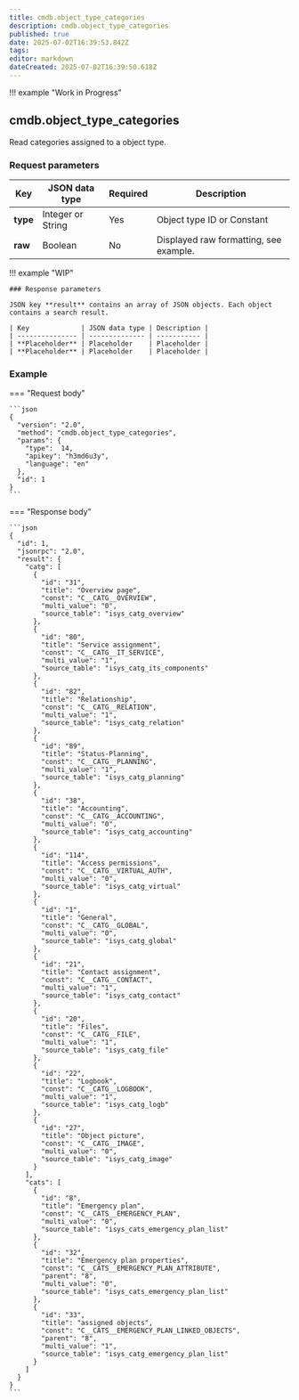```yaml
---
title: cmdb.object_type_categories
description: cmdb.object_type_categories
published: true
date: 2025-07-02T16:39:53.842Z
tags: 
editor: markdown
dateCreated: 2025-07-02T16:39:50.618Z
---
```


!!! example "Work in Progress"

## cmdb.object_type_categories

Read categories assigned to a object type.

### Request parameters

| Key      | JSON data type    | Required | Description                            |
| -------- | ----------------- | -------- | -------------------------------------- |
| **type** | Integer or String | Yes      | Object type ID or Constant             |
| **raw**  | Boolean           | No       | Displayed raw formatting, see example. |

!!! example "WIP"

    ### Response parameters

    JSON key **result** contains an array of JSON objects. Each object contains a search result.

    | Key             | JSON data type | Description |
    | --------------- | -------------- | ----------- |
    | **Placeholder** | Placeholder    | Placeholder |
    | **Placeholder** | Placeholder    | Placeholder |

### Example

=== "Request body"

    ```json
    {
      "version": "2.0",
      "method": "cmdb.object_type_categories",
      "params": {
        "type":  14,
        "apikey": "h3md6u3y",
        "language": "en"
      },
      "id": 1
    }
    ```

=== "Response body"

    ```json
    {
      "id": 1,
      "jsonrpc": "2.0",
      "result": {
        "catg": [
          {
            "id": "31",
            "title": "Overview page",
            "const": "C__CATG__OVERVIEW",
            "multi_value": "0",
            "source_table": "isys_catg_overview"
          },
          {
            "id": "80",
            "title": "Service assignment",
            "const": "C__CATG__IT_SERVICE",
            "multi_value": "1",
            "source_table": "isys_catg_its_components"
          },
          {
            "id": "82",
            "title": "Relationship",
            "const": "C__CATG__RELATION",
            "multi_value": "1",
            "source_table": "isys_catg_relation"
          },
          {
            "id": "89",
            "title": "Status-Planning",
            "const": "C__CATG__PLANNING",
            "multi_value": "1",
            "source_table": "isys_catg_planning"
          },
          {
            "id": "38",
            "title": "Accounting",
            "const": "C__CATG__ACCOUNTING",
            "multi_value": "0",
            "source_table": "isys_catg_accounting"
          },
          {
            "id": "114",
            "title": "Access permissions",
            "const": "C__CATG__VIRTUAL_AUTH",
            "multi_value": "0",
            "source_table": "isys_catg_virtual"
          },
          {
            "id": "1",
            "title": "General",
            "const": "C__CATG__GLOBAL",
            "multi_value": "0",
            "source_table": "isys_catg_global"
          },
          {
            "id": "21",
            "title": "Contact assignment",
            "const": "C__CATG__CONTACT",
            "multi_value": "1",
            "source_table": "isys_catg_contact"
          },
          {
            "id": "20",
            "title": "Files",
            "const": "C__CATG__FILE",
            "multi_value": "1",
            "source_table": "isys_catg_file"
          },
          {
            "id": "22",
            "title": "Logbook",
            "const": "C__CATG__LOGBOOK",
            "multi_value": "1",
            "source_table": "isys_catg_logb"
          },
          {
            "id": "27",
            "title": "Object picture",
            "const": "C__CATG__IMAGE",
            "multi_value": "0",
            "source_table": "isys_catg_image"
          }
        ],
        "cats": [
          {
            "id": "8",
            "title": "Emergency plan",
            "const": "C__CATS__EMERGENCY_PLAN",
            "multi_value": "0",
            "source_table": "isys_cats_emergency_plan_list"
          },
          {
            "id": "32",
            "title": "Emergency plan properties",
            "const": "C__CATS__EMERGENCY_PLAN_ATTRIBUTE",
            "parent": "8",
            "multi_value": "0",
            "source_table": "isys_cats_emergency_plan_list"
          },
          {
            "id": "33",
            "title": "assigned objects",
            "const": "C__CATS__EMERGENCY_PLAN_LINKED_OBJECTS",
            "parent": "8",
            "multi_value": "1",
            "source_table": "isys_catg_emergency_plan_list"
          }
        ]
      }
    }
    ```
